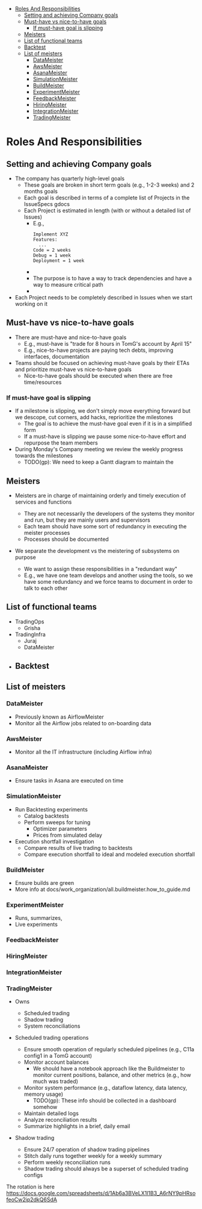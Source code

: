 <!-- toc -->

- [Roles And Responsibilities](#roles-and-responsibilities)
  * [Setting and achieving Company goals](#setting-and-achieving-company-goals)
  * [Must-have vs nice-to-have goals](#must-have-vs-nice-to-have-goals)
    + [If must-have goal is slipping](#if-must-have-goal-is-slipping)
  * [Meisters](#meisters)
  * [List of functional teams](#list-of-functional-teams)
  * [Backtest](#backtest)
  * [List of meisters](#list-of-meisters)
    + [DataMeister](#datameister)
    + [AwsMeister](#awsmeister)
    + [AsanaMeister](#asanameister)
    + [SimulationMeister](#simulationmeister)
    + [BuildMeister](#buildmeister)
    + [ExperimentMeister](#experimentmeister)
    + [FeedbackMeister](#feedbackmeister)
    + [HiringMeister](#hiringmeister)
    + [IntegrationMeister](#integrationmeister)
    + [TradingMeister](#tradingmeister)

<!-- tocstop -->

# Roles And Responsibilities

## Setting and achieving Company goals

- The company has quarterly high-level goals
  - These goals are broken in short term goals (e.g., 1-2-3 weeks) and 2 months
    goals
  - Each goal is described in terms of a complete list of Projects in the
    IssueSpecs gdocs
  - Each Project is estimated in length (with or without a detailed list of
    Issues)
    - E.g.,
      ```
      Implement XYZ
      Features:
        ...
      Code = 2 weeks
      Debug = 1 week
      Deployment = 1 week
      ```
    -
    - The purpose is to have a way to track dependencies and have a way to
      measure critical path
    -
- Each Project needs to be completely described in Issues when we start working
  on it

## Must-have vs nice-to-have goals

- There are must-have and nice-to-have goals
  - E.g., must-have is "trade for 8 hours in TomG's account by April 15"
  - E.g., nice-to-have projects are paying tech debts, improving interfaces,
    documentation
- Teams should be focused on achieving must-have goals by their ETAs and
  prioritize must-have vs nice-to-have goals
  - Nice-to-have goals should be executed when there are free time/resources

### If must-have goal is slipping

- If a milestone is slipping, we don't simply move everything forward but we
  descope, cut corners, add hacks, reprioritize the milestones
  - The goal is to achieve the must-have goal even if it is in a simplified form
  - If a must-have is slipping we pause some nice-to-have effort and repurpose
    the team members
- During Monday's Company meeting we review the weekly progress towards the
  milestones
  - TODO(gp): We need to keep a Gantt diagram to maintain the

## Meisters

- Meisters are in charge of maintaining orderly and timely execution of services
  and functions
  - They are not necessarily the developers of the systems they monitor and run,
    but they are mainly users and supervisors
  - Each team should have some sort of redundancy in executing the meister
    processes
  - Processes should be documented

- We separate the development vs the meistering of subsystems on purpose
  - We want to assign these responsibilities in a "redundant way"
  - E.g., we have one team develops and another using the tools, so we have some
    redundancy and we force teams to document in order to talk to each other

## List of functional teams

- TradingOps
  - Grisha
- TradingInfra
  - Juraj
  - DataMeister
- ## Backtest

## List of meisters

### DataMeister

- Previously known as AirflowMeister
- Monitor all the Airflow jobs related to on-boarding data

### AwsMeister

- Monitor all the IT infrastructure (including Airflow infra)

### AsanaMeister

- Ensure tasks in Asana are executed on time

### SimulationMeister

- Run Backtesting experiments
  - Catalog backtests
  - Perform sweeps for tuning
    - Optimizer parameters
    - Prices from simulated delay
- Execution shortfall investigation
  - Compare results of live trading to backtests
  - Compare execution shortfall to ideal and modeled execution shortfall

### BuildMeister

- Ensure builds are green
- More info at docs/work_organization/all.buildmeister.how_to_guide.md

### ExperimentMeister

- Runs, summarizes,
- Live experiments

### FeedbackMeister

### HiringMeister

### IntegrationMeister

### TradingMeister

- Owns
  - Scheduled trading
  - Shadow trading
  - System reconciliations

- Scheduled trading operations
  - Ensure smooth operation of regularly scheduled pipelines (e.g., C11a config1
    in a TomG account)
  - Monitor account balances
    - We should have a notebook approach like the Buildmeister to monitor
      current positions, balance, and other metrics (e.g., how much was traded)
  - Monitor system performance (e.g., dataflow latency, data latency, memory
    usage)
    - TODO(gp): These info should be collected in a dashboard somehow
  - Maintain detailed logs
  - Analyze reconciliation results
  - Summarize highlights in a brief, daily email

- Shadow trading
  - Ensure 24/7 operation of shadow trading pipelines
  - Stitch daily runs together weekly for a weekly summary
  - Perform weekly reconciliation runs
  - Shadow trading should always be a superset of scheduled trading configs

The rotation is here
https://docs.google.com/spreadsheets/d/1Ab6a3BVeLX1l1B3_A6rNY9pHRsofeoCw2ip2dkQ6SdA
